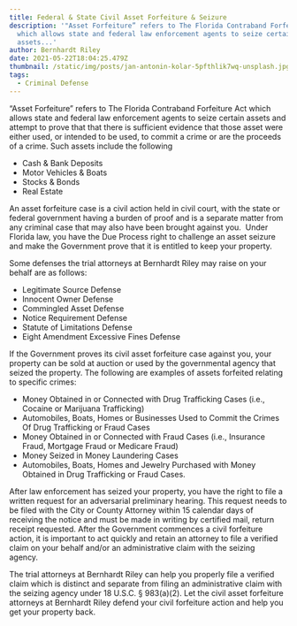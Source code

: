 ```yaml
---
title: Federal & State Civil Asset Forfeiture & Seizure
description: '"Asset Forfeiture” refers to The Florida Contraband Forfeiture Act
  which allows state and federal law enforcement agents to seize certain
  assets...'
author: Bernhardt Riley
date: 2021-05-22T18:04:25.479Z
thumbnail: /static/img/posts/jan-antonin-kolar-5pfthlik7wq-unsplash.jpg
tags:
  - Criminal Defense
---
```

“Asset Forfeiture” refers to The Florida Contraband Forfeiture Act which allows state and federal law enforcement agents to seize certain assets and attempt to prove that that there is sufficient evidence that those asset were either used, or intended to be used, to commit a crime or are the proceeds of a crime. Such assets include the following

* Cash & Bank Deposits
* Motor Vehicles & Boats
* Stocks & Bonds
* Real Estate

An asset forfeiture case is a civil action held in civil court, with the state or federal government having a burden of proof and is a separate matter from any criminal case that may also have been brought against you.  Under Florida law, you have the Due Process right to challenge an asset seizure and make the Government prove that it is entitled to keep your property.

Some defenses the trial attorneys at Bernhardt Riley may raise on your behalf are as follows:

* Legitimate Source Defense
* Innocent Owner Defense
* Commingled Asset Defense
* Notice Requirement Defense
* Statute of Limitations Defense
* Eight Amendment Excessive Fines Defense

If the Government proves its civil asset forfeiture case against you, your property can be sold at auction or used by the governmental agency that seized the property. The following are examples of assets forfeited relating to specific crimes:

* Money Obtained in or Connected with Drug Trafficking Cases (i.e., Cocaine or Marijuana Trafficking)
* Automobiles, Boats, Homes or Businesses Used to Commit the Crimes Of Drug Trafficking or Fraud Cases
* Money Obtained in or Connected with Fraud Cases (i.e., Insurance Fraud, Mortgage Fraud or Medicare Fraud)
* Money Seized in Money Laundering Cases
* Automobiles, Boats, Homes and Jewelry Purchased with Money Obtained in Drug Trafficking or Fraud Cases.

After law enforcement has seized your property, you have the right to file a written request for an adversarial preliminary hearing. This request needs to be filed with the City or County Attorney within 15 calendar days of receiving the notice and must be made in writing by certified mail, return receipt requested. After the Government commences a civil forfeiture action, it is important to act quickly and retain an attorney to file a verified claim on your behalf and/or an administrative claim with the seizing agency. 

The trial attorneys at Bernhardt Riley can help you properly file a verified claim which is distinct and separate from filing an administrative claim with the seizing agency under 18 U.S.C. § 983(a)(2). Let the civil asset forfeiture attorneys at Bernhardt Riley defend your civil forfeiture action and help you get your property back.